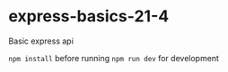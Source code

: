 # express-basics-21-4

Basic express api

`npm install` before running `npm run dev` for development

